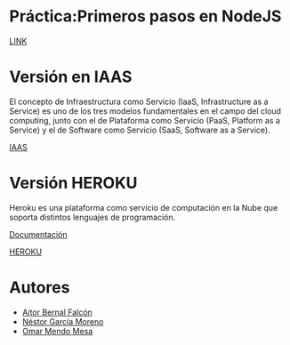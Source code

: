 # Práctica:Primeros pasos en NodeJS
[LINK](https://casianorodriguezleon.gitbooks.io/ull-esit-1617/practicas/practicatareasiniciales2.html)

# Versión en IAAS

El concepto de Infraestructura como Servicio (IaaS, Infrastructure as a Service) es uno de los tres modelos fundamentales en el campo del cloud computing, junto con el de Plataforma como Servicio (PaaS, Platform as a Service) y el de Software como Servicio (SaaS, Software as a Service).

[IAAS](http://10.6.128.132:8080/)


# Versión HEROKU

Heroku es una plataforma como servicio de computación en la Nube que soporta distintos lenguajes de programación.

[Documentación](https://devcenter.heroku.com/categories/learning)

[HEROKU](http://dsipractica2.herokuapp.com/)

# Autores
* [Aitor Bernal Falcón](https://chinegua.github.io/)
* [Néstor García Moreno](https://nestor-gm.github.io/)
* [Omar Mendo Mesa](https://ozzrocker95.github.io/)
